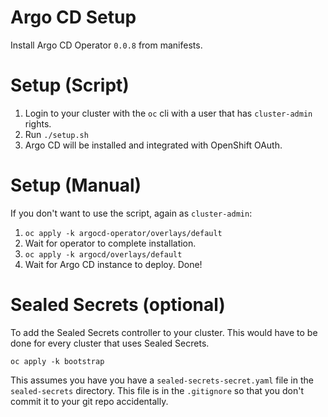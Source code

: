 # Argo CD Setup

Install Argo CD Operator `0.0.8` from manifests.

# Setup (Script)

1. Login to your cluster with the `oc` cli with a user that has `cluster-admin` rights.
2. Run `./setup.sh`
3. Argo CD will be installed and integrated with OpenShift OAuth.

# Setup (Manual)

If you don't want to use the script, again as `cluster-admin`:
1. `oc apply -k argocd-operator/overlays/default`
2. Wait for operator to complete installation.
3. `oc apply -k argocd/overlays/default`
4. Wait for Argo CD instance to deploy.  Done!

# Sealed Secrets (optional)

To add the Sealed Secrets controller to your cluster.  This would have to be done for every cluster that uses Sealed Secrets.

`oc apply -k bootstrap`

This assumes you have you have a `sealed-secrets-secret.yaml` file in the `sealed-secrets` directory.  This file is in the `.gitignore` so that you don't commit it to your git repo accidentally.
